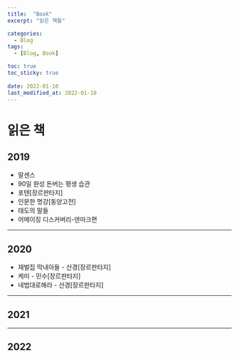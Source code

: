 ```yaml
---
title:  "Book"
excerpt: "읽은 책들"

categories:
  - Blog
tags:
  - [Blog, Book]

toc: true
toc_sticky: true
 
date: 2022-01-10
last_modified_at: 2022-01-10
---
```

# 읽은 책
 
## 2019
-  말센스 
- 90일 완성 돈버는 평생 습관
- 포텐[장르판타지]
- 인문한 명강[동양고전]
- 태도의 말들
- 어메이징 디스커버리-덴마크편  

---
## 2020
- 재벌집 막내아들 - 산경[장르판타지]
- 케미 - 민수[장르판타지]
- 네법대로해라 - 산경[장르판타지]

---
## 2021

---
## 2022










    

